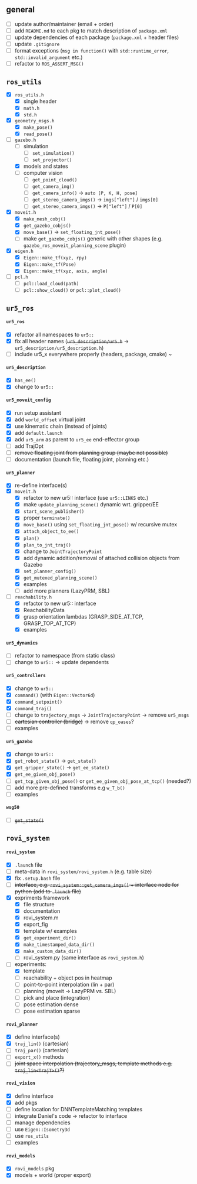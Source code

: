 ## general

- [ ] update author/maintainer (email + order)
- [ ] add `README.md` to each pkg to match description of `package.xml`
- [ ] update dependencies of each package (`package.xml` + header files)
- [ ] update `.gitignore`
- [ ] format exceptions (`msg in function()` with `std::runtime_error`, `std::invalid_argument` etc.)
- [ ] refactor to `ROS_ASSERT_MSG()`

## `ros_utils`

- [x] `ros_utils.h`
	- [x] single header
	- [x] `math.h`
	- [x] `std.h`
- [x] `geometry_msgs.h`
	- [x] `make_pose()`
	- [x] `read_pose()`
- [ ] `gazebo.h`
	- [ ] simulation
		- [ ] `set_simulation()`
		- [ ] `set_projector()`
	- [x] models and states
	- [ ] computer vision
		- [ ] `get_point_cloud()`
		- [ ] `get_camera_img()`
		- [ ] `get_camera_info()` → `auto [P, K, H, pose]`
		- [ ] `get_stereo_camera_imgs()` → `imgs["left"]` / `imgs[0]`
		- [ ] `get_stereo_camera_imgs()` → `P["left"]` / `P[0]`
- [x] `moveit.h`
	- [x] `make_mesh_cobj()`
	- [x] `get_gazebo_cobjs()`
	- [x] `move_base()` → `set_floating_jnt_pose()`
	- [ ] make `get_gazebo_cobjs()` generic with other shapes (e.g. `gazebo_ros_moveit_planning_scene` plugin) 
- [x] `eigen.h`
	- [x] `Eigen::make_tf(xyz, rpy)`
	- [x] `Eigen::make_tf(Pose)`
	- [x] `Eigen::make_tf(xyz, axis, angle)`
- [ ] `pcl.h`
	- [ ] `pcl::load_cloud(path)`
	- [ ] `pcl::show_cloud()` or `pcl::plot_cloud()`

## `ur5_ros`

#### `ur5_ros`

- [x] refactor all namespaces to `ur5::`
- [x] fix all header names (~~`ur5_description/ur5.h`~~ → `ur5_description/ur5_description.h`)
- [ ] include ur5_x everywhere properly (headers, package, cmake)
~
#### `ur5_description`

- [x] `has_ee()`
- [x] change to `ur5::`

#### `ur5_moveit_config`

- [x] run setup assistant
- [x] add `world_offset` virtual joint
- [x] use kinematic chain (instead of joints)
- [x] add `default.launch`
- [x] add `ur5_arm` as parent to `ur5_ee` end-effector group
- [ ] add TrajOpt
- [ ] ~~remove floating joint from planning group (maybe not possible)~~
- [ ] documentation (launch file, floating joint, planning etc.)

#### `ur5_planner`

- [x] re-define interface(s)
- [x] `moveit.h`
	- [x] refactor to new ur5:: interface (use `ur5::LINKS` etc.)
	- [x] make `update_planning_scene()` dynamic wrt. gripper/EE
	- [x] `start_scene_publisher()`
	- [x] proper `terminate()`
	- [x] `move_base()` using `set_floating_jnt_pose()` w/ recursive mutex
	- [x] `attach_object_to_ee()`
	- [x] `plan()`
	- [x] `plan_to_jnt_traj()`
	- [x] change to `JointTrajectoryPoint`
	- [x] add dynamic addition/removal of attached collision objects from Gazebo
	- [x] `set_planner_config()`
	- [x] `get_mutexed_planning_scene()`
	- [x] examples
	- [ ] add more planners (LazyPRM, SBL)
- [ ] `reachability.h`
	- [x] refactor to new ur5:: interface
	- [x] ReachabilityData
	- [x] grasp orientation lambdas (GRASP_SIDE_AT_TCP, GRASP_TOP_AT_TCP)
	- [x] examples

#### `ur5_dynamics`

- [ ] refactor to namespace (from static class)
- [ ] change to `ur5::` → update dependents

#### `ur5_controllers`

- [x] change to `ur5::`
- [x] `command()` (with `Eigen::Vector6d`)
- [x] `command_setpoint()`
- [x] `command_traj()`
- [ ] change to `trajectory_msgs` → `JointTrajectoryPoint` → remove `ur5_msgs`
- [ ] ~~cartesian controller (bridge)~~ → remove `qp_oases`?
- [ ] examples

#### `ur5_gazebo`

- [x] change to `ur5::`
- [x] `get_robot_state()` → `get_state()`
- [x] `get_gripper_state()` → `get_ee_state()`
- [x] `get_ee_given_obj_pose()`
- [ ] `get_tcp_given_obj_pose()` or `get_ee_given_obj_pose_at_tcp()` (needed?)
- [ ] add more pre-defined transforms e.g `w_T_b()`
- [ ] examples

#### `wsg50`

- [ ] ~~`get_state()`~~

## `rovi_system`

#### `rovi_system`

- [x] `.launch` file
- [ ] meta-data in `rovi_system/rovi_system.h` (e.g. table size)
- [x] fix `.setup.bash` file
- [ ] ~~interface, e.g. `rovi_system::get_camera_imgs()` + interface node for python (add to `.launch` file)~~
- [x] expriments framework
	- [x] file structure
	- [x] documentation
	- [x] rovi_system.m
	- [x] export_fig
	- [x] template w/ examples
	- [x] `get_experiment_dir()`
	- [x] `make_timestamped_data_dir()`
	- [x] `make_custom_data_dir()`
	- [ ] rovi_system.py (same interface as `rovi_system.h`)
- [ ] experiments:
	- [x] template
	- [ ] reachability + object pos in heatmap
	- [ ] point-to-point interpolation (lin + par)
	- [ ] planning (moveit → LazyPRM vs. SBL)
	- [ ] pick and place (integration)
	- [ ] pose estimation dense
	- [ ] pose estimation sparse

#### `rovi_planner`

- [x] define interface(s)
- [x] `traj_lin()` (cartesian)
- [ ] `traj_par()` (cartesian)
- [ ] `export_x()` methods
- [ ] ~~joint space interpolation (trajectory_msgs, template methods e.g. `traj_lin<TrajT>()`?)~~

#### `rovi_vision`

- [x] define interface
- [x] add pkgs
- [ ] define location for DNNTemplateMatching templates
- [ ] integrate Daniel's code → refactor to interface
- [ ] manage dependencies
- [ ] use `Eigen::Isometry3d`
- [ ] use `ros_utils`
- [ ] examples

#### `rovi_models`

- [x] `rovi_models` pkg
- [x] models + world (proper export)
